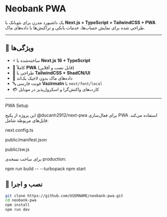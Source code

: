 # Neobank PWA

یک داشبورد مدرن برای نئوبانک با **Next.js + TypeScript + TailwindCSS + PWA**  
طراحی شده برای نمایش حساب‌ها، خدمات بانکی و تراکنش‌ها با داده‌های ماک.

---

## 🚀 ویژگی‌ها
- ⚡ ساخته‌شده با **Next.js 16 + TypeScript**
- 📱 کاملاً **PWA** (قابل نصب و آفلاین)
- 🎨 طراحی با **TailwindCSS + ShadCN/UI**
- 💾 داده‌های ماک بدون لاجیک بک‌اند
- 🔤 فونت فارسی **Vazirmatn** با `next/font/local`
- 💳 کارت‌های واکنش‌گرا و اسکرول‌پذیر در موبایل

---

PWA Setup

این پروژه از پکیج @ducanh2912/next-pwa برای فعال‌سازی PWA استفاده می‌کند.
فایل‌های مربوطه شامل:

next.config.ts

public/manifest.json

public/sw.js 

برای ساخت نسخه‌ی production:

npm run build -- --turbopack
npm start


## 🧰 نصب و اجرا
```bash
git clone https://github.com/USERNAME/neobank-pwa.git
cd neobank-pwa
npm install
npm run dev
